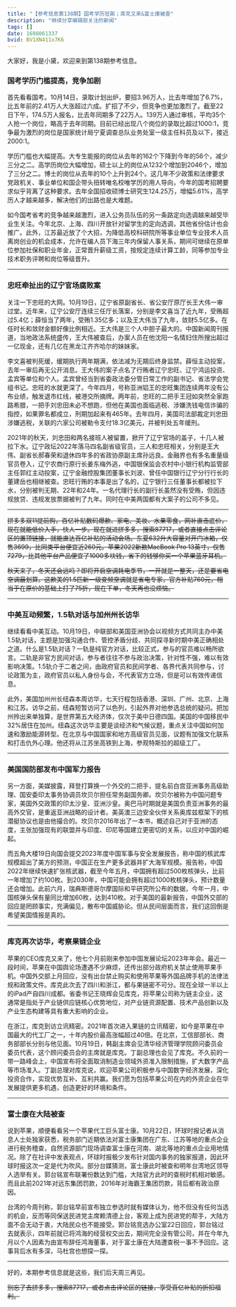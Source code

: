 ```yaml
---
title: "【参考信息第138期】国考学历狂飙；库克又来&富士康被查"
description: "继续分享编辑部关注的新闻"
tags: []
date: 1698061337
bvid: BV1XN411x7K6
---
```

大家好，我是小黛，欢迎来到第138期参考信息。

### 国考学历门槛提高，竞争加剧

首先看看国考。10月14日，录取计划出炉，要招3.96万人，比去年增加了6.7%，比五年前的2.41万人大涨超过六成。扩招了不少，但竞争也更加激烈了。截至22日下午，174.5万人报名，比去年同期多了22万人。139万人通过审核，平均35个人抢一个岗位，略高于去年同期。目前已经出现八个岗位的录取比超过1000:1，竞争最为激烈的岗位是国家统计局宁夏调查总队业务处室一级主任科员及以下，接近2000:1。

学历门槛也大幅提高。大专生能报的岗位从去年的162个下降到今年的56个，减少三分之二。高学历岗位大幅增加，硕士以上的岗位从1232个增加到2046个，增加了三分之二。博士的岗位从去年的10个上升到24个。这几年不少政策和法律要求党政机关、事业单位和国企带头扭转唯名校唯学历的用人导向，今年的国考招聘要求似乎背离了这种要求。去年全国招收硕博士研究生124.25万，增幅5.61%，高学历人才越来越多，解决他们的出路也是大难题。

如今国考省考的竞争越来越激烈，进入公务员队伍的另一条路定向选调越来越受毕业生关注。今年北京、上海、四川开放针对留学生的定向选调，其他省份估计也会推广。此外，江苏最近放了个大招，为降低高校科研院所等事业单位专业技术人员离岗创业的机会成本，允许在编人员下海三年内保留人事关系，期间可继续在原单位参加社保和职业年金，正常晋升薪级工资，按规定连续计算工龄，同等参加专业技术职务评聘和岗位等级晋升。

---

### 忠旺牵扯出的辽宁官场腐败案

关注一下忠旺的大网。10月19日，辽宁省原副省长、省公安厅原厅长王大伟一审过堂。近年来，辽宁公安厅连续三任厅长落案，分别是李文喜当了近九年，受贿超过5.4亿；薛恒当了两年，受贿1.35亿多；以及王大伟当了九年，敛财5.5亿多。在任时长和敛财金额好像比例相近。王大伟是三个人中胆子最大的。中国新闻周刊报道，当地政法系统盛传，王大伟被查后，办案人员在他沈阳一名情妇住所搜出超过一亿现金，还有几亿在黑龙江齐齐哈尔的妹妹家。

李文喜被判死缓，缓期执行两年期满，依法减为无期后终身监禁。薛恒主动投案，去年一审后再无公开消息。王大伟的案子点名了行贿者辽宁忠旺、辽宁鸿运投资、孟宾等单位和个人。孟宾曾经当到省委政法委分管日常工作的副书记、省法学会党组书记。忠旺的水就更深了。今年四月，号称亚洲铝王的忠旺集团连续两年没有公布业绩，触发退市红线，被港交所摘牌。两年前，忠旺的二把手王冠如突然全家跑路希腊，一把手刘忠田未必不想跑，但他在美国也面临逃税、涉嫌洗钱电信诈骗的指控，如果罪名都成立，刑期加起来有465年。去年四月，美国司法部裁定刘忠田涉嫌逃税，关联的六家公司被勒令支付18.3亿美元，并被判处五年缓刑。

2021年的秋天，刘忠田和两名接班人被留置，掀开了辽宁官场的盖子，十几人被拉下水。辽宁政坛2022年落马四名副省级官员，三人和忠旺相关，分别是王大伟、副省长郝春荣和退休四年多的省政协原副主席孙远良。金融界也有多名重量级官员卷入，辽宁农商行原行长姜东梅外逃，中国银保监会农村中小银行机构监管部主任郭红主动投案，辽宁金融控股集团董事长刘波、曾任中国银行辽宁分行行长的董建岳也相继被查。忠旺行贿的本事是出了名的，辽宁银行三任董事长都被拉下水，分别被判无期、22年和24年。一名代理行长的副行长虽然没有受贿，但因违规放贷、违规发放票据被判了九年。同时在中美两国都有大案子的公司不多见。

---

<strike>拼多多双11提前购，百亿补贴数码爆款、家电、美妆、水果零食，网补直击底价，现在就能低价入手，快人一步。现在就进拼多多，搜索87717，或者直接点击评论区的置顶链接，就能直达百亿补贴的活动会场。东夏632升大容量对开门冰箱，仅售3699，比同类平台便宜近260元。苹果2022新款MacBook Pro 13英寸，仅售7279，比其他平台产品便宜了1000多块钱，省下的钱够你买一个苹果蓝牙耳机。</strike>

<strike>秋天来了，冬天还会远吗？即将开启空调耗电季节，一开就是一整天，还是要省电空调最划算。这款美的1.5匹新一级变频空调就是省电专家，官方补贴760元，相当于在原价的基础上打了75折，现在下单，冬天再也没烦恼。</strike>

---

### 中美互动频繁，1.5轨对话与加州州长访华

继续看看中美互动。10月19日，中联部和美国亚洲协会以视频方式共同主办中美1.5轨对话，主题是加强沟通合作、管控矛盾分歧、共同探寻新时期中美正确相处之道。什么是1.5轨对话？一轨是纯官方对话，比较正式，参与的官员难以畅所欲言。二轨是非官方民间对话，参与者往往不参与政治决策，针对性不强，难以有效影响决策。1.5轨介于二者之间，由政府官员和民间学者、各界代表共同参与，讨论政策为主，政府官员以私人身份与会，不代表官方立场，但是可以有效传递信息。

此外，美国加州州长纽森本周访华，七天行程包括香港、深圳、广州、北京、上海和江苏。访华之前，纽森短暂访问了以色列，引起外界对他参选总统的疑问。把加州拎出来单独算，是世界第五大经济体，仅次于美中日德四国。美国的中国移民中32%居住在加州。纽森这次访华主要是谈经济和气候议题，重点关注中国如何加速和激励能源转型。在北京与中国国家和地方高级官员见面，议题有加强文化联系和打击仇外心理。他还将从江苏坐高铁到上海，参观特斯拉的超级工厂。

---

### 美国国防部发布中国军力报告

另一方面，美媒披露，拜登打算换一个外交的二把手，提名前白宫亚洲事务高级助理、国安委印太事务协调员坎贝尔担任常务副国务卿。坎贝尔被称为中国问题专家，美国外交政策的印太沙皇、亚洲沙皇。奥巴马时期就是美国负责亚洲事务的最高外交官，是重返亚洲战略的设计者。美英澳三边安全伙伴关系奥库兹框架下的核潜艇协议也是由他撮合的。坎贝尔2016年出了一本书，概述自己对于亚洲的态度，主张加强现有的联盟并与印度、印尼等国建立更密切的关系，以应对中国的崛起。

而五角大楼19日向国会提交2023年度中国军事与安全发展报告，称中国的核武库规模超出了美方的预测，中国正在生产更多武器并扩大海军规模。报告称，中国2022年继续快速扩张核武器，截至今年五月，中国拥有超过500枚核弹头，比前一年增加了约100枚。到2030年，中国可能会拥有超过1000枚核弹头，预计数量还会增加。此前六月，瑞典斯德哥尔摩国际和平研究所公布的数据，今年一月，中国核弹头保有量同比增加60枚，达到410枚。对于美国的最新报告，中国外交部的回应是罔顾事实，充满偏见，散布中国威胁论。但从民间层面而言，我们这回倒是希望美国情报是真的。

---

### 库克再次访华，考察果链企业

苹果的CEO库克又来了，他七个月前刚来参加中国发展论坛2023年年会。最近一段时间，苹果在中国舆论场遭遇不少麻烦，还传出部分政府机关禁止使用苹果手机。中国外交部上月回应，没有出台禁止购买和使用苹果等外国品牌手机的法律法规和政策文件。库克此次去了四川和浙江，都与果链密不可分。现在全球一半以上的iPad产自四川成都。省委书记王晓辉会见库克，将苹果公司称为链主企业，这通常是指处于产业链供应链核心优势地位，对产业链资源配置、技术产品创新以及产业生态构建等具有重大影响的企业。

在浙江，库克到访立讯精密。2021年首次进入果链的立讯精密，如今是苹果在中国最大的代工厂之一，十年内股价最高涨幅超过40倍。在北京，工信部部长、商务部部长分别与他见面。10月19日，韩副主席会见清华经济管理学院顾问委员会委员代表，这个顾问委员会的主席就是库克。丁副总理也会见了库克。不久前的一带一路峰会上，中国宣布将全面取消制造业领域外资准入限制措施，扩大数字产品等市场准入。丁副总理对库克说，欢迎苹果公司积极参与中国数字经济发展，深化投资合作，实现优势互补、互利共赢。我们愿为包括苹果公司在内的外资企业在华发展提供更多机遇，创造更好的环境和条件。

---

### 富士康在大陆被查

说到苹果，顺便看看另一个苹果代工巨头富士康。10月22日，环球时报记者从消息人士处独家获悉，税务部门近期依法对富士康集团在广东、江苏等地的重点企业进行税务稽查，自然资源部门现场调查富士康在河南、湖北等地的重点企业用地情况。除了在社评中发表观点，环球时报极少发布针对国内事务的独家报道，因此环球时报这次一定是代为吹风。部分台媒猜测，富士康此时被查和明年台湾地区领导人选举有关。郭台铭宣布联署份数达到门槛，大陆官方此时的查税时机相对敏感。而且此前2021年对远东集团罚款，2016年对海霸王集团罚款，背后都有政治原因。

台湾的今周刊称，郭台铭早前宣布独立参选时就有媒体认为，他不但没有任何当选的机会，反而等同保送民进党主席赖清德上台，客观上成为民进党的帮手，大陆方面不会无动于衷，大陆民众也不能接受。郭台铭竞选办公室22日回应，郭台铭过去就表示，四年前就已将鸿海的经营权交出去，期间完全没有管公司，并在今年九月以个人因素为由宣布辞任鸿海董事，对于富士康在大陆遭查税一事不予回应。这事背后水有多深，马杜宫也想探一探。

---

好的，本期参考信息就是这些，我们后天周三再见。

<strike>别忘了去拼多多，搜索87717，或者点击评论区的链接，享受百亿补贴的折扣福利。</strike>

